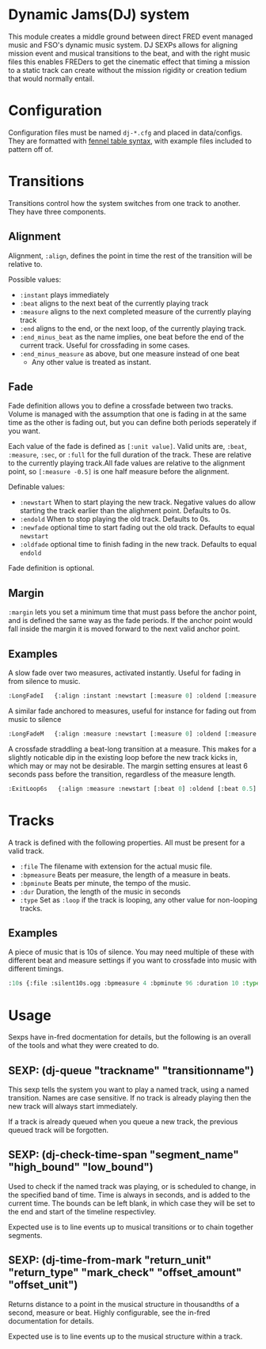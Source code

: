 # Dynamic Jams(DJ) system

This module creates a middle ground between direct FRED event managed music and FSO's dynamic music system. DJ SEXPs allows for aligning mission event and musical transitions to the beat, and with the right music files this enables FREDers to get the cinematic effect that timing a mission to a static track can create without the mission rigidity or creation tedium that would normally entail.

# Configuration

Configuration files must be named `dj-*.cfg` and placed in data/configs. They are formatted with [fennel table syntax](https://fennel-lang.org/tutorial#tables), with example files included to pattern off of.

# Transitions

Transitions control how the system switches from one track to another. They have three components.

## Alignment

Alignment, `:align`, defines the point in time the rest of the transition will be relative to.

Possible values:
* `:instant` plays immediately
* `:beat` aligns to the next beat of the currently playing track
* `:measure` aligns to the next completed measure of the currently playing track
* `:end` aligns to the end, or the next loop, of the currently playing track.
* `:end_minus_beat` as the name implies, one beat before the end of the current track. Useful for crossfading in some cases.
* `:end_minus_measure` as above, but one measure instead of one beat
   * Any other value is treated as instant.

## Fade
Fade definition allows you to define a crossfade between two tracks. Volume is managed with the assumption that one is fading in at the same time as the other is fading out, but you can define both periods seperately if you want.

Each value of the fade is defined as `[:unit value]`. Valid units are, `:beat`,  `:measure`, `:sec`, or `:full` for the full duration of the track. These are relative to the currently playing track.All fade values are relative to the alignment point, so `[:measure -0.5]` is one half measure before the alignment.

Definable values:
* `:newstart` When to start playing the new track. Negative values do allow starting the track earlier than the alighment point. Defaults to 0s.
* `:endold` When to stop playing the old track. Defaults to 0s.
* `:newfade` optional time to start fading out the old track. Defaults to equal `newstart`
* `:oldfade` optional time to finish fading in the new track. Defaults to equal `endold`

Fade definition is optional.

## Margin
`:margin` lets you set a minimum time that must pass before the anchor point, and is defined the same way as the fade periods. If the anchor point would fall inside the margin it is moved forward to the next valid anchor point.

## Examples

A slow fade over two measures, activated instantly. Useful for fading in from silence to music.
```lisp
:LongFadeI   {:align :instant :newstart [:measure 0] :oldend [:measure 2]}
```

A similar fade anchored to measures, useful for instance for fading out from music to silence 
```lisp
:LongFadeM   {:align :measure :newstart [:measure 0] :oldend [:measure 2]}
```

A crossfade straddling a beat-long transition at a measure. This makes for a slightly noticable dip in the existing loop before the new track kicks in, which may or may not be desirable. The margin setting ensures at least 6 seconds pass before the transition, regardless of the measure length.
```lisp
:ExitLoop6s   {:align :measure :newstart [:beat 0] :oldend [:beat 0.5] :newfade [:beat -0.5] :oldfade [:beat 0.5] :margin [:sec 6]}
```
# Tracks

A track is defined with the following properties. All must be present for a valid track.

* `:file` The filename with extension for the actual music file.
* `:bpmeasure` Beats per measure, the length of a measure in beats.
* `:bpminute` Beats per minute, the tempo of the music.
* `:dur` Duration, the length of the music in seconds
* `:type` Set as `:loop` if the track is looping, any other value for non-looping tracks.

## Examples

A piece of music that is 10s of silence. You may need multiple of these with different beat and measure settings if you want to crossfade into music with different timings.
```lisp
:10s {:file :silent10s.ogg :bpmeasure 4 :bpminute 96 :duration 10 :type :loop}
```

# Usage
Sexps have in-fred docmentation for details, but the following is an overall of the tools and what they were created to do.

## SEXP: (dj-queue "trackname" "transitionname")

This sexp tells the system you want to play a named track, using a named transition. Names are case sensitive. If no track is already playing then the new track will always start immediately.

If a track is already queued when you queue a new track, the previous queued track will be forgotten.

## SEXP: (dj-check-time-span "segment_name" "high_bound" "low_bound")

Used to check if the named track was playing, or is scheduled to change, in the specified band of time. Time is always in seconds, and is added to the current time. The bounds can be left blank, in which case they will be set to the end and start of the timeline respectivley.

Expected use is to line events up to musical transitions or to chain together segments.

## SEXP: (dj-time-from-mark "return_unit" "return_type" "mark_check" "offset_amount" "offset_unit")

Returns distance to a point in the musical structure in thousandths of a second, measure or beat. Highly configurable, see the in-fred documentation for details.

Expected use is to line events up to the musical structure within a track.